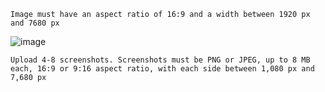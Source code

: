 `Image must have an aspect ratio of 16:9 and a width between 1920 px and 7680 px`

![image](https://user-images.githubusercontent.com/50515418/203637144-15c8c7e9-7e39-444c-844b-9e93c74776af.png)

`Upload 4-8 screenshots. Screenshots must be PNG or JPEG, up to 8 MB each, 16:9 or 9:16 aspect ratio, with each side between 1,080 px and 7,680 px`
